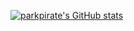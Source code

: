 
[![parkpirate's GitHub stats](https://github-readme-stats.vercel.app/api?username=parkpirate)](https://github.com/parkpirate/github-readme-stats)
